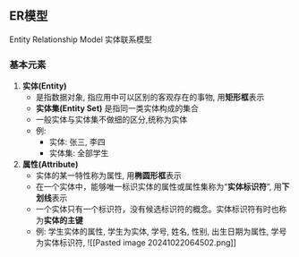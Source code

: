 ## ER模型
Entity Relationship Model 实体联系模型

### 基本元素
1. **实体(Entity)** 
	- 是指数据对象, 指应用中可以区别的客观存在的事物, 用**矩形框**表示
	- **实体集(Entity Set)** 是指同一类实体构成的集合
	- 一般实体与实体集不做细的区分,统称为实体
	- 例:
		- 实体: 张三, 李四
		- 实体集: 全部学生
2. **属性(Attribute)**
	- 实体的某一特性称为属性, 用**椭圆形框**表示
	- 在一个实体中，能够唯一标识实体的属性或属性集称为“**实体标识符**”, 用**下划线**表示
	- 一个实体只有一个标识符，没有候选标识符的概念。实体标识符有时也称为**实体的主键**
	- 例: 学生实体的属性, 学生为实体, 学号, 姓名, 性别, 出生日期为属性, 学号为实体标识符,
	![[Pasted image 20241022064502.png]]
